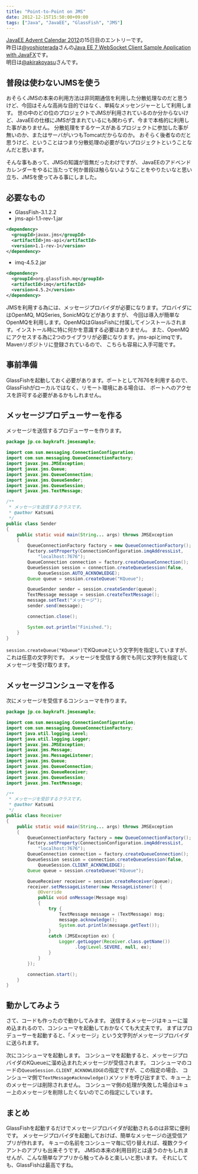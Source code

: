 ```yaml
---
title: "Point-to-Point on JMS"
date: 2012-12-15T15:50:00+09:00
tags: ["Java", "JavaEE", "GlassFish", "JMS"] 
---
```


[JavaEE Advent Calendar 2012](http://atnd.org/events/33783)の15日目のエントリーです。  
昨日は[@yoshioterada](https://twitter.com/yoshioterada)さんの[Java EE 7 WebSocket Client Sample Application with JavaFX](http://yoshio3.com/2012/12/14/javaee7-websocket-client-with-javafx/)です。  
明日は[@akirakoyasu](https://twitter.com/akirakoyasu)さんです。

## 普段は使わないJMSを使う

おそらくJMSの本来の利用方法は非同期通信を利用した分散処理なのだと思うけど、今回はそんな高尚な目的ではなく、単純なメッセンジャーとして利用します。
世の中のどの位のプロジェクトでJMSが利用されているのか分からないけど、JavaEEの仕様にJMSが含まれているにも関わらず、今まで本格的に利用した事がありません。
分散処理をするケースがあるプロジェクトに参加した事が無いのか、またはサーバがいつもTomcatだからなのか。
おそらく後者なのだと思うけど、ということはつまり分散処理の必要がないプロジェクトということなんだと思います。

そんな事もあって、JMSの知識が皆無だったわけですが、
JavaEEのアドベンドカレンダーをやるに当たって何か普段は触らないようなことをやりたいなと思い立ち、JMSを使ってみる事にしました。

## 必要なもの

* GlassFish-3.1.2.2
* jms-api-1.1-rev-1.jar

``` xml
<dependency>
  <groupId>javax.jms</groupId>
  <artifactId>jms-api</artifactId>
  <version>1.1-rev-1</version>
</dependency>
```

* imq-4.5.2.jar

``` xml
<dependency>
  <groupId>org.glassfish.mq</groupId>
  <artifactId>imq</artifactId>
  <version>4.5.2</version>
</dependency>
```

JMSを利用する為には、メッセージプロバイダが必要になります。プロバイダにはOpenMQ, MQSeries, SonicMQなどがありますが、
今回は導入が簡単なOpenMQを利用します。OpenMQはGlassFishに付属してインストールされます。インストール時に特に何かを意識する必要はありません。
また、OpenMQにアクセスする為に2つのライブラリが必要になります。jms-apiとimqです。Mavenリポジトリに登録されているので、
こちらも容易に入手可能です。

## 事前準備
GlassFishを起動しておく必要があります。ポートとして7676を利用するので、GlassFishがローカルではなく、リモート環境にある場合は、
ポートへのアクセスを許可する必要があるかもしれません。

## メッセージプロデューサーを作る
メッセージを送信するプロデューサーを作ります。

``` java
package jp.co.baykraft.jmsexample;

import com.sun.messaging.ConnectionConfiguration;
import com.sun.messaging.QueueConnectionFactory;
import javax.jms.JMSException;
import javax.jms.Queue;
import javax.jms.QueueConnection;
import javax.jms.QueueSender;
import javax.jms.QueueSession;
import javax.jms.TextMessage;

/**
 * メッセージを送信するクラスです。
 * @author Katsumi
 */
public class Sender
{
    public static void main(String... args) throws JMSException
    {
        QueueConnectionFactory factory = new QueueConnectionFactory();
        factory.setProperty(ConnectionConfiguration.imqAddressList, 
            "localhost:7676");
        QueueConnection connection = factory.createQueueConnection();
        QueueSession session = connection.createQueueSession(false, 
            QueueSession.AUTO_ACKNOWLEDGE);
        Queue queue = session.createQueue("KQueue");

        QueueSender sender = session.createSender(queue);
        TextMessage message = session.createTextMessage();
        message.setText("メッセージ");
        sender.send(message);

        connection.close();

        System.out.println("Finished.");
    }
}
```

`session.createQueue("KQueue")`でKQueueという文字列を指定していますが、これは任意の文字列です。
メッセージを受信する側でも同じ文字列を指定してメッセージを受け取ります。

## メッセージコンシューマを作る
次にメッセージを受信するコンシューマを作ります。

``` java
package jp.co.baykraft.jmsexample;

import com.sun.messaging.ConnectionConfiguration;
import com.sun.messaging.QueueConnectionFactory;
import java.util.logging.Level;
import java.util.logging.Logger;
import javax.jms.JMSException;
import javax.jms.Message;
import javax.jms.MessageListener;
import javax.jms.Queue;
import javax.jms.QueueConnection;
import javax.jms.QueueReceiver;
import javax.jms.QueueSession;
import javax.jms.TextMessage;

/**
 * メッセージを受診するクラスです。
 * @author Katsumi
 */
public class Receiver
{
    public static void main(String... args) throws JMSException
    {
        QueueConnectionFactory factory = new QueueConnectionFactory();
        factory.setProperty(ConnectionConfiguration.imqAddressList, 
            "localhost:7676");
        QueueConnection connection = factory.createQueueConnection();
        QueueSession session = connection.createQueueSession(false, 
            QueueSession.CLIENT_ACKNOWLEDGE);
        Queue queue = session.createQueue("KQueue");

        QueueReceiver receiver = session.createReceiver(queue);
        receiver.setMessageListener(new MessageListener() {
            @Override
            public void onMessage(Message msg)
            {
                try {
                    TextMessage message = (TextMessage) msg;
                    message.acknowledge();
                    System.out.println(message.getText());
                }
                catch (JMSException ex) {
                    Logger.getLogger(Receiver.class.getName())
                          .log(Level.SEVERE, null, ex);
                }
            }
        });

        connection.start();
    }
}
```

## 動かしてみよう
さて、コードも作ったので動かしてみます。
送信するメッセージはキューに溜め込まれるので、コンシューマを起動しておかなくても大丈夫です。
まずはプロデューサーを起動すると、「メッセージ」という文字列がメッセージプロバイダに送られます。

次にコンシューマを起動します。
コンシューマを起動すると、メッセージプロバイダのKQueueに溜め込まれたメッセージが受信されます。
コンシューマのコードの`QueueSession.CLIENT_ACKNOWLEDGE`の指定ですが、この指定の場合、
コンシューマ側で`TextMessage#acknowledge()`メソッドを呼び出すまで、キュー上のメッセージは削除されません。
コンシューマ側の処理が失敗した場合はキュー上のメッセージを削除したくないのでこの指定にしています。

## まとめ
GlassFishを起動するだけでメッセージプロバイダが起動されるのは非常に便利です。
メッセージプロバイダを起動しておけば、簡単なメッセージの送受信アプリが作れます。
キューの名前をコンシューマ毎に切り替えれば、複数クライアントのアプリも出来そうです。
JMSの本来の利用目的とは違うのかもしれませんが、こんな簡単なアプリから触ってみると楽しいと思います。
それにしても、GlassFishは最高ですね。

